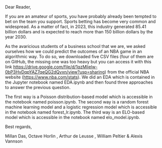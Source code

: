 Dear Reader,

If you are an amateur of sports, you have probably already been tempted to bet on the team you support. Sports betting has become very common and widespread. 
As a matter of fact, in 2023, this industry generated 85.41 billion dollars and is expected to reach more than 150 billion dollars by the year 2030.

As the avaricious students of a business school that we are, we asked ourselves how we could predict the outcomes of an NBA game in an algorithmic way. 
To do so, we downloaded five CSV files (four of them are on GitHub, the missing one was too heavy but you can access it with this link https://drive.google.com/file/d/1qzMIielw-0bP3HvDqpYAZ7qeQG2dQvxn/view?usp=sharing) from the official NBA website (https://www.nba.com/stats).
We did an EDA which is contained in the Jupyter notebook named EDA.ipynb and then found three approaches to answer the previous question.

The first way is a Poisson distribution-based model which is accessible in the notebook named poisson.ipynb. 
The second way is a random forest machine learning model  and a logistic regression model which is accessible in the notebook named forest_lr.ipynb.
The third way is an ELO-based model which is accessible in the notebook named elo_model.ipynb.

Best regards,

Millan Das, Octave Horlin , Arthur de Leusse ,  William Peltier & Alexis Vannson


